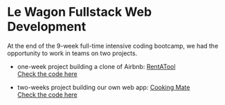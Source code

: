 # Le Wagon Fullstack Web Development

At the end of the 9-week full-time intensive coding bootcamp, we had the opportunity to work in teams on two projects.

- one-week project building a clone of Airbnb:
[RentATool](https://airbnb-mdarbois-2df6fe8522d7.herokuapp.com)  
[Check the code here](https://github.com/mdarbois/Rent-a-tool)  

- two-weeks project building our own web app:
[Cooking Mate](http://www.cookingmate.site)  
[Check the code here](https://github.com/mdarbois/LeWagon-Fullstack/tree/main/CookingMate) 
